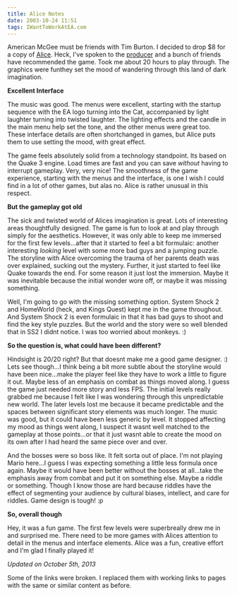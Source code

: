 ```yaml
---
title: Alice Notes
date: 2003-10-24 11:51
tags: IWantToWorkAtEA.com
---
```

American McGee must be friends with Tim Burton. I decided to drop $8 for a copy of [Alice][1]. Heck, I've spoken to the [producer][2] and a bunch of friends have recommended the game. Took me about 20 hours to play through. The graphics were funthey set the mood of wandering through this land of dark imagination.

**Excellent Interface**

The music was good. The menus were excellent, starting with the startup sequence with the EA logo turning into the Cat, accompanied by light laughter turning into twisted laughter. The lighting effects and the candle in the main menu help set the tone, and the other menus were great too. These interface details are often shortchanged in games, but Alice puts them to use setting the mood, with great effect.

The game feels absolutely solid from a technology standpoint. Its based on the Quake 3 engine. Load times are fast and you can save *without* having to interrupt gameplay. Very, very nice! The smoothness of the game experience, starting with the menus and the interface, is one I wish I could find in a lot of other games, but alas no. Alice is rather unusual in this respect.

**But the gameplay got old**

The sick and twisted world of Alices imagination is great. Lots of interesting areas thoughtfully designed. The game is fun to look at and play through simply for the aesthetics. However, it was only able to keep me immersed for the first few levels...after that it started to feel a bit formulaic: another interesting *looking* level with some more bad guys and a jumping puzzle. The storyline with Alice overcoming the trauma of her parents death was over explained, sucking out the mystery. Further, it just started to feel like Quake towards the end. For some reason it just lost the immersion. Maybe it was inevitable because the initial wonder wore off, or maybe it was missing something.

Well, I'm going to go with the missing something option. System Shock 2 and HomeWorld (heck, and Kings Quest) kept me in the game throughout. And System Shock 2 is even formulaic in that it has bad guys to shoot and find the key style puzzles. But the world and the story were so well blended that in SS2 I didnt notice. I was too worried about monkeys. :)

**So the question is, what could have been different?**

Hindsight is 20/20 right? But that doesnt make me a good game designer. :) Lets see though...I think being a bit more subtle about the storyline would have been nice...make the player feel like they have to work a little to figure it out. Maybe less of an emphasis on combat as things moved along. I guess the game just needed more story and less FPS. The initial levels really grabbed me because I felt like I was wondering through this unpredictable new world. The later levels lost me because it became predictable and the spaces between significant story elements was much longer. The music was good, but it could have been less generic by level. It stopped affecting my mood as things went along, I suspect it wasnt well matched to the gameplay at those points...or that it just wasnt able to create the mood on its own after I had heard the same piece over and over.

And the bosses were so boss like. It felt sorta out of place. I'm not playing Mario here...I guess I was expecting something a little less formula once again. Maybe it would have been better without the bosses at all...take the emphasis away from combat and put it on something else. Maybe a riddle or something. Though I know those are hard because riddles have the effect of segmenting your audience by cultural biases, intellect, and care for riddles. Game design is tough! :p

**So, overall though**

Hey, it was a fun game. The first few levels were superbreally drew me in and surprised me. There need to be more games with Alices attention to detail in the menus and interface elements. Alice was a fun, creative effort and I'm glad I finally played it!

*Updated on October 5th, 2013*

Some of the links were broken. I replaced them with working links to pages with the same or similar content as before.

 [1]: http://www.metacritic.com/game/pc/american-mcgees-alice
 [2]: http://www.mobygames.com/developer/sheet/view/developerId,63361/

